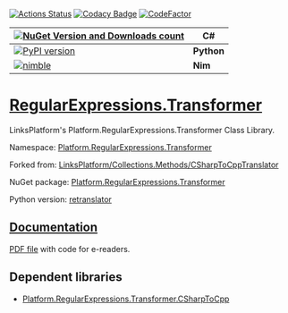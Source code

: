 [![Actions Status](https://github.com/linksplatform/RegularExpressions.Transformer/workflows/CD/badge.svg)](https://github.com/linksplatform/RegularExpressions.Transformer/actions?workflow=CD)
[![Codacy Badge](https://api.codacy.com/project/badge/Grade/7bcd272efb834b7993f0cf3ea1e9bb69)](https://www.codacy.com/manual/drakonard/RegularExpressions.Transformer?utm_source=github.com&amp;utm_medium=referral&amp;utm_content=linksplatform/RegularExpressions.Transformer&amp;utm_campaign=Badge_Grade)
[![CodeFactor](https://www.codefactor.io/repository/github/linksplatform/regularexpressions.transformer/badge)](https://www.codefactor.io/repository/github/linksplatform/regularexpressions.transformer)

| [![NuGet Version and Downloads count](https://buildstats.info/nuget/Platform.RegularExpressions.Transformer)](https://www.nuget.org/packages/Platform.RegularExpressions.Transformer) | C# |
|-|-|
| [![PyPI version](https://badge.fury.io/py/retranslator.svg)](https://badge.fury.io/py/retranslator)  | __Python__  |
| [![nimble](https://raw.githubusercontent.com/yglukhov/nimble-tag/master/nimble.png)](https://nimble.directory/pkg/retranslator)  | __Nim__  |

# [RegularExpressions.Transformer](https://github.com/linksplatform/RegularExpressions.Transformer)

LinksPlatform's Platform.RegularExpressions.Transformer Class Library.

Namespace: [Platform.RegularExpressions.Transformer](https://linksplatform.github.io/RegularExpressions.Transformer/api/Platform.RegularExpressions.Transformer.html)

Forked from: [LinksPlatform/Collections.Methods/CSharpToCppTranslator](https://github.com/linksplatform/Collections.Methods/tree/20ac8963cdeb8f68013139f4083abd98be03ff43/CSharpToCppTranslator)

NuGet package: [Platform.RegularExpressions.Transformer](https://www.nuget.org/packages/Platform.RegularExpressions.Transformer)

Python version: [retranslator](https://github.com/linksplatform/RegularExpressions.Transformer/tree/master/python)

## [Documentation](https://linksplatform.github.io/RegularExpressions.Transformer)
[PDF file](https://linksplatform.github.io/RegularExpressions.Transformer/Platform.RegularExpressions.Transformer.pdf) with code for e-readers.

## Dependent libraries
*   [Platform.RegularExpressions.Transformer.CSharpToCpp](https://github.com/linksplatform/RegularExpressions.Transformer.CSharpToCpp)
